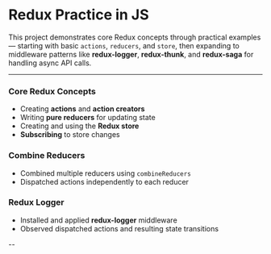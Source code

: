 # Redux Practice in JS

This project demonstrates core Redux concepts through practical examples — starting with basic `actions`, `reducers`, and `store`, then expanding to middleware patterns like **redux-logger**, **redux-thunk**, and **redux-saga** for handling async API calls.

---

### Core Redux Concepts

- Creating **actions** and **action creators**
- Writing **pure reducers** for updating state
- Creating and using the **Redux store**
- **Subscribing** to store changes

### Combine Reducers

- Combined multiple reducers using `combineReducers`
- Dispatched actions independently to each reducer

### Redux Logger

- Installed and applied **redux-logger** middleware
- Observed dispatched actions and resulting state transitions

--
